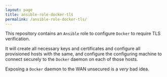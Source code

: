 ```yaml
---
layout: page
title: ansible-role-docker-tls
permalink: /ansible-role-docker-tls/
---
```


This repository contains an `Ansible` role to configure `Docker` to
require TLS verification.

It will create all necessary keys and certificates and configure all
provisioned hosts with the same, and configure the configuring machine
to connect securely to the `Docker` daemon on each of those hosts.

Exposing a `Docker` daemon to the WAN unsecured is a *very* bad idea.




